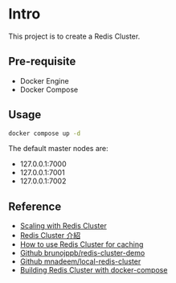 # Intro

This project is to create a Redis Cluster.

## Pre-requisite

- Docker Engine
- Docker Compose

## Usage

```cmd
docker compose up -d
```

The default master nodes are:

- 127.0.0.1:7000
- 127.0.0.1:7001
- 127.0.0.1:7002

## Reference

- [Scaling with Redis Cluster](https://redis.io/docs/manual/scaling/)
- [Redis Cluster 介紹](https://isdaniel.github.io/redis-cluster-introduce-01/)
- [How to use Redis Cluster for caching](https://bpaulino.com/entries/how-to-use-redis-cluster-for-caching)
- [Github brunojppb/redis-cluster-demo](https://github.com/brunojppb/redis-cluster-demo)
- [Github mnadeem/local-redis-cluster](https://github.com/mnadeem/local-redis-cluster)
- [Building Redis Cluster with docker-compose](https://pierreabreu.medium.com/building-redis-cluster-with-docker-compose-9569ddb6414a)
